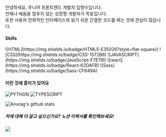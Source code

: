 <p> 
안녕하세요, 주니어 프론트엔드 개발자 임향수입니다. 
<br>
언제나 배움을 멈추지 않는 성장형 개발자가 목표입니다. 
<br>
또한 사용자 친화적인 인터페이스와 읽기 쉬운 간결한 코드를 짜는 것에 관심이 많습니다.
</p>


<h4> Skills </h4>

<p>
![HTML](https://img.shields.io/badge/HTML5-E35026?style=flat-square/) ![CSS](https://img.shields.io/badge/CSS-1572B6) ![JAVASCRIPT](https://img.shields.io/badge/JavaScript-F7E116) ![react](https://img.shields.io/badge/React-62DAFB) ![Sass](https://img.shields.io/badge/Sass-CF649A)
</p>

<h4>이런 것에 흥미가 있어요</h4>

<p>

![PYTHON](https://img.shields.io/badge/Python-3766AB") ![TYPESCRIPT](https://img.shields.io/badge/TypeScript-007ACC)
</p>

![Anurag's github stats](https://github-readme-stats.vercel.app/api?username=perfumelim&theme=vue)

<h5> 저에 대해 더 알고 싶으신가요? 노션 이력서를 확인해보세요! </h5>

<a href="https://www.notion.so/6c5886863bdd4a4da331c3e9ecaea22f"><img src="https://img.shields.io/badge/Click!-FEE12B"/></a>
